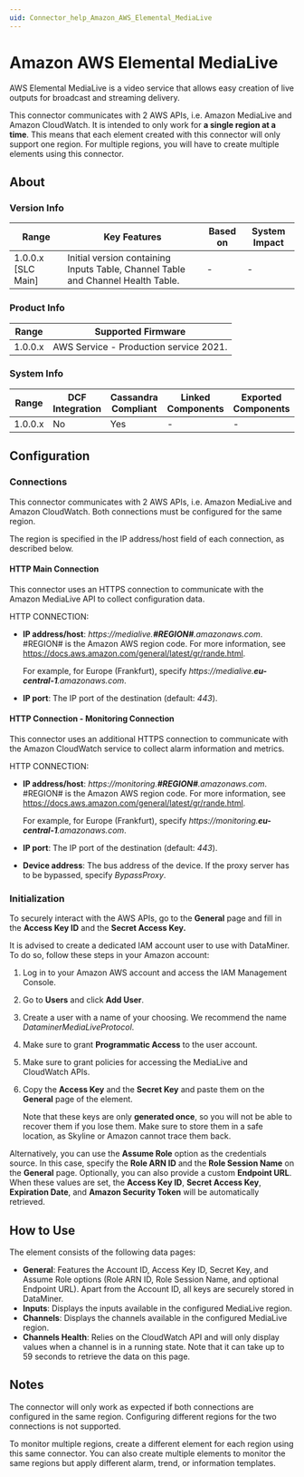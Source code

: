 ```yaml
---
uid: Connector_help_Amazon_AWS_Elemental_MediaLive
---
```


# Amazon AWS Elemental MediaLive

AWS Elemental MediaLive is a video service that allows easy creation of live outputs for broadcast and streaming delivery.

This connector communicates with 2 AWS APIs, i.e. Amazon MediaLive and Amazon CloudWatch. It is intended to only work for **a single region at a time**. This means that each element created with this connector will only support one region. For multiple regions, you will have to create multiple elements using this connector.

## About

### Version Info

| Range | Key Features | Based on | System Impact |
|--|--|--|--|
| 1.0.0.x [SLC Main] | Initial version containing Inputs Table, Channel Table and Channel Health Table. | - | - |

### Product Info

| Range     | Supported Firmware                     |
|-----------|----------------------------------------|
| 1.0.0.x   | AWS Service - Production service 2021. |

### System Info

| Range     | DCF Integration     | Cassandra Compliant     | Linked Components     | Exported Components     |
|-----------|---------------------|-------------------------|-----------------------|-------------------------|
| 1.0.0.x   | No                  | Yes                     | -                     | -                       |

## Configuration

### Connections

This connector communicates with 2 AWS APIs, i.e. Amazon MediaLive and Amazon CloudWatch. Both connections must be configured for the same region.

The region is specified in the IP address/host field of each connection, as described below.

#### HTTP Main Connection

This connector uses an HTTPS connection to communicate with the Amazon MediaLive API to collect configuration data.

HTTP CONNECTION:

- **IP address/host**: *https://medialive.**\#REGION#**.amazonaws.com*. \#REGION# is the Amazon AWS region code. For more information, see <https://docs.aws.amazon.com/general/latest/gr/rande.html>.

  For example, for Europe (Frankfurt), specify *https://medialive.**eu-central-1**.amazonaws.com*.

- **IP port**: The IP port of the destination (default: *443*).

#### HTTP Connection - Monitoring Connection

This connector uses an additional HTTPS connection to communicate with the Amazon CloudWatch service to collect alarm information and metrics.

HTTP CONNECTION:

- **IP address/host**: *https://monitoring.**\#REGION#**.amazonaws.com*. \#REGION# is the Amazon AWS region code. For more information, see <https://docs.aws.amazon.com/general/latest/gr/rande.html>.

  For example, for Europe (Frankfurt), specify *https://monitoring.**eu-central-1**.amazonaws.com*.

- **IP port**: The IP port of the destination (default: *443*).

- **Device address**: The bus address of the device. If the proxy server has to be bypassed, specify *BypassProxy*.

### Initialization

To securely interact with the AWS APIs, go to the **General** page and fill in the **Access Key ID** and the **Secret Access Key.**

It is advised to create a dedicated IAM account user to use with DataMiner. To do so, follow these steps in your Amazon account:

1. Log in to your Amazon AWS account and access the IAM Management Console.
1. Go to **Users** and click **Add User**.
1. Create a user with a name of your choosing. We recommend the name *DataminerMediaLiveProtocol*.
1. Make sure to grant **Programmatic Access** to the user account.
1. Make sure to grant policies for accessing the MediaLive and CloudWatch APIs.
1. Copy the **Access Key** and the **Secret Key** and paste them on the **General** page of the element.

   Note that these keys are only **generated once**, so you will not be able to recover them if you lose them. Make sure to store them in a safe location, as Skyline or Amazon cannot trace them back.

Alternatively, you can use the **Assume Role** option as the credentials source. In this case, specify the **Role ARN ID** and the **Role Session Name** on the **General** page. Optionally, you can also provide a custom **Endpoint URL**. When these values are set, the **Access Key ID**, **Secret Access Key**, **Expiration Date**, and **Amazon Security Token** will be automatically retrieved.

## How to Use

The element consists of the following data pages:

- **General**: Features the Account ID, Access Key ID, Secret Key, and Assume Role options (Role ARN ID, Role Session Name, and optional Endpoint URL). Apart from the Account ID, all keys are securely stored in DataMiner.
- **Inputs**: Displays the inputs available in the configured MediaLive region.
- **Channels**: Displays the channels available in the configured MediaLive region.
- **Channels Health**: Relies on the CloudWatch API and will only display values when a channel is in a running state. Note that it can take up to 59 seconds to retrieve the data on this page.

## Notes

The connector will only work as expected if both connections are configured in the same region. Configuring different regions for the two connections is not supported.

To monitor multiple regions, create a different element for each region using this same connector. You can also create multiple elements to monitor the same regions but apply different alarm, trend, or information templates.
